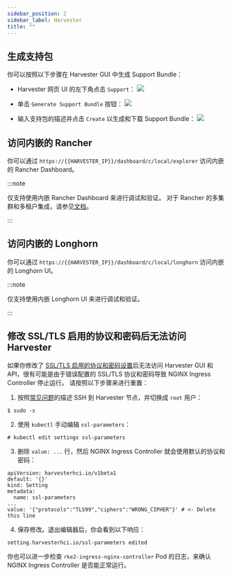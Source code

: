 ```yaml
---
sidebar_position: 2
sidebar_label: Harvester
title: ""
---
```


## 生成支持包

你可以按照以下步骤在 Harvester GUI 中生成 Support Bundle：

- Harvester 网页 UI 的左下角点击 `Support`：
   ![](/img/v1.1/troubleshooting/harvester-sb-support-link.png)

- 单击 `Generate Support Bundle` 按钮：
   ![](/img/v1.1/troubleshooting/harvester-sb-support-button.png)

- 输入支持包的描述并点击 `Create` 以生成和下载 Support Bundle：
   ![](/img/v1.1/troubleshooting/harvester-sb-support-modal.png)

## 访问内嵌的 Rancher

你可以通过 `https://{{HARVESTER_IP}}/dashboard/c/local/explorer` 访问内嵌的 Rancher Dashboard。

:::note

仅支持使用内嵌 Rancher Dashboard 来进行调试和验证。
对于 Rancher 的多集群和多租户集成，请参见[文档](../rancher/rancher-integration.md)。

:::

## 访问内嵌的 Longhorn

你可以通过 `https://{{HARVESTER_IP}}/dashboard/c/local/longhorn` 访问内嵌的 Longhorn UI。

:::note

仅支持使用内嵌 Longhorn UI 来进行调试和验证。

:::

## 修改 SSL/TLS 启用的协议和密码后无法访问 Harvester

如果你修改了 [SSL/TLS 启用的协议和密码设置](../advanced/settings.md#ssl-参数)后无法访问 Harvester GUI 和 API，很有可能是由于错误配置的 SSL/TLS 协议和密码导致 NGINX Ingress Controller 停止运行。
请按照以下步骤来进行重置：

1. 按照[常见问题](../faq.md)的描述 SSH 到 Harvester 节点，并切换成 `root` 用户：
```
$ sudo -s
```
2. 使用 `kubectl` 手动编辑 `ssl-parameters`：
```
# kubectl edit settings ssl-parameters
```
3. 删除 `value: ...` 行，然后 NGINX Ingress Controller 就会使用默认的协议和密码：
```
apiVersion: harvesterhci.io/v1beta1
default: '{}'
kind: Setting
metadata:
  name: ssl-parameters
...
value: '{"protocols":"TLS99","ciphers":"WRONG_CIPHER"}' # <- Delete this line
```
4. 保存修改。退出编辑器后，你会看到以下响应：
```
setting.harvesterhci.io/ssl-parameters edited
```

你也可以进一步检查 `rke2-ingress-nginx-controller` Pod 的日志，来确认 NGINX Ingress Controller 是否能正常运行。
